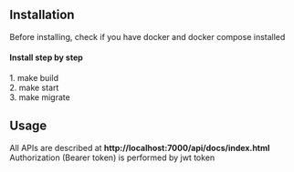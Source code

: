 <h2>Installation</h2>
 Before installing, check if you have docker and docker compose installed <br>
<h4>Install step by step</h4>
1. make build <br>
2. make start <br>
3. make migrate <br>

<h2>Usage</h2>
All APIs are described at <strong>http://localhost:7000/api/docs/index.html </strong>
<br>
Authorization (Bearer token) is performed by jwt token